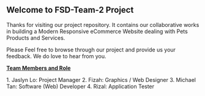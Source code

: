 ## Welcome to FSD-Team-2 Project 

Thanks for visiting our project repository. It contains our collaborative works in building a Modern Responsive eCommerce Website dealing with Pets Products and Services. 

Please Feel free to browse through our project and provide us your feedback. We do love to hear from you.

<strong><u>Team Members and Role</u></strong>

<p>
 1.  Jaslyn Lo: Project Manager
 2.  Fizah: Graphics / Web Designer 
 3.  Michael Tan: Software (Web) Developer
 4.  Rizal: Application Tester
</p>
